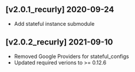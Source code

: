 ## [v2.0.1_recurly] 2020-09-24
- Add stateful instance submodule

 ## [v2.0.2_recurly] 2021-09-10
- Removed Google Providers for stateful_configs
- Updated required verions to >= 0.12.6
